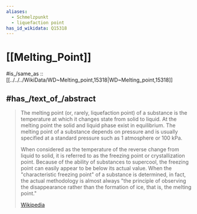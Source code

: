 ```yaml
---
aliases:
  - Schmelzpunkt
  - liquefaction point
has_id_wikidata: Q15318
---
```


# [[Melting_Point]] 

#is_/same_as :: [[../../../WikiData/WD~Melting_point,15318|WD~Melting_point,15318]] 

## #has_/text_of_/abstract 

> The melting point (or, rarely, liquefaction point) of a substance is the temperature 
> at which it changes state from solid to liquid. 
> At the melting point the solid and liquid phase exist in equilibrium. 
> The melting point of a substance depends on pressure 
> and is usually specified at a standard pressure such as 1 atmosphere or 100 kPa.
>
> When considered as the temperature of the reverse change from liquid to solid, it is referred to as the freezing point or crystallization point. Because of the ability of substances to supercool, the freezing point can easily appear to be below its actual value. When the "characteristic freezing point" of a substance is determined, in fact, the actual methodology is almost always "the principle of observing the disappearance rather than the formation of ice, that is, the melting point."
>
> [Wikipedia](https://en.wikipedia.org/wiki/Melting%20point) 

